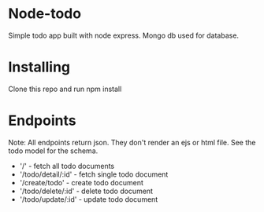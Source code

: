 # Node-todo
Simple todo app built with node express. Mongo db used for database.

# Installing
Clone this repo and run npm install

# Endpoints
Note: All endpoints return json. They don't render an ejs or html file. See the todo model for the schema.

- '/' - fetch all todo documents
- '/todo/detail/:id' - fetch single todo document
- '/create/todo' - create todo document
- '/todo/delete/:id' - delete todo document
- '/todo/update/:id' - update todo document
